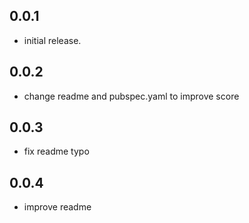 ## 0.0.1

* initial release.

## 0.0.2

* change readme and pubspec.yaml to improve score

## 0.0.3

* fix readme typo

## 0.0.4

* improve readme